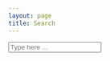 ```yaml
---
layout: page
title: Search
---
```


<!-- Html Elements for Search -->
<div id="search-container">
	<input type="text" id="search-input" placeholder="Type here ...">
	<div id="results-container"></div>
</div>

<!-- Script pointing to jekyll-search.js -->
<script src="{{ site.baseurl }}public/js/jekyll-search.js" type="text/javascript"></script>

<script type="text/javascript">
	SimpleJekyllSearch({
		searchInput: document.getElementById('search-input'),
		resultsContainer: document.getElementById('results-container'),
		json: '{{ site.baseurl }}search.json',
		searchResultTemplate: '<div><a href="{url}">{title}</a></div>',
		noResultsText: 'No results found',
		limit: 10,
		fuzzy: true,
	})
</script>
